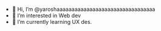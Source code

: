 - 👋 Hi, I’m @yaroshaaaaaaaaaaaaaaaaaaaaaaaaaaaaaaaaa
- 👀 I’m interested in Web dev
- 🌱 I’m currently learning UX des.
<!---
yaroshaaaaaaaaaaaaaaaaaaaaaaaaaaaaaaaaa/yaroshaaaaaaaaaaaaaaaaaaaaaaaaaaaaaaaaa is a ✨ special ✨ repository because its `README.md` (this file) appears on your GitHub profile.
You can click the Preview link to take a look at your changes.
--->
